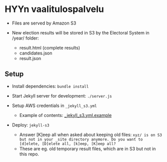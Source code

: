 
HYYn vaalitulospalvelu
======================

- Files are served by Amazon S3

- New election results will be stored in S3 by the Electoral System in /year/ folder:
  - result.html (complete results)
  - candidates.json
  - result.json


## Setup

- Install dependencies:
  `bundle install`

- Start Jekyll server for development:
  `./server.js`

- Setup AWS credentials in `_jekyll_s3.yml`
  - Example of contents: [_jekyll_s3.yml.example](_jekyll_s3.yml.example)

- Deploy:
  `jekyll-s3`

  - Answer [K]eep all when asked about keeping old files:
  `xyz/ is on S3 but not in your _site directory anymore. Do you want to [d]elete, [D]elete all, [k]eep, [K]eep all?`
  - These are eg. old temporary result files, which are in S3 but not in
    this repo.
